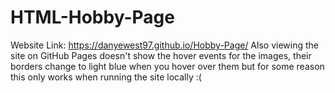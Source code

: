 # HTML-Hobby-Page
Website Link: https://danyewest97.github.io/Hobby-Page/
Also viewing the site on GitHub Pages doesn't show the hover events for the images, their borders change to light blue when you hover over them but for some reason this only works when running the site locally :(
